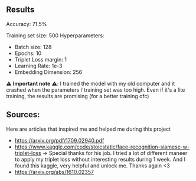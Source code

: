 ## Results

Accuracy: 71.5%

Training set size: 500
Hyperparameters:
* Batch size: 128
* Epochs: 10
* Triplet Loss margin: 1
* Learning Rate: 1e-3
* Embedding Dimension: 256

:warning: **Important note** :warning:: I trained the model with my old computer and it crashed when the parameters / training set was too high.
Even if it's a lite training, the results are promising (for a better training ofc)

## Sources:

Here are articles that inspired me and helped me during this project

* https://arxiv.org/pdf/1709.02940.pdf
* https://www.kaggle.com/code/stoicstatic/face-recognition-siamese-w-triplet-loss
    -> Special thanks for his job. I tried a lot of different maneer to apply my triplet loss without interesting results during 1 week. And I found this kaggle, very helpful and unlock me. Thanks again <3
* https://arxiv.org/abs/1610.02357
